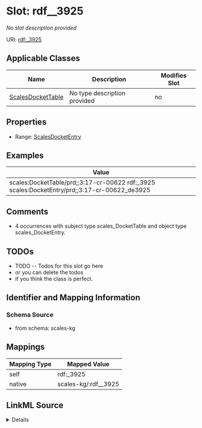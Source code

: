 

# Slot: rdf__3925


_No slot description provided_





URI: [rdf:_3925](http://www.w3.org/1999/02/22-rdf-syntax-ns#_3925)



<!-- no inheritance hierarchy -->





## Applicable Classes

| Name | Description | Modifies Slot |
| --- | --- | --- |
| [ScalesDocketTable](../classes/ScalesDocketTable.md) | No type description provided |  no  |







## Properties

* Range: [ScalesDocketEntry](../classes/ScalesDocketEntry.md)






## Examples

| Value |
| --- |
| scales:DocketTable/prd;;3:17-cr-00622 rdf:_3925 scales:DocketEntry/prd;;3:17-cr-00622_de3925 |

## Comments

* 4 occurrences with subject type scales_DocketTable and object type scales_DocketEntry.

## TODOs

* TODO -- Todos for this slot go here
* or you can delete the todos
* if you think the class is perfect.

## Identifier and Mapping Information







### Schema Source


* from schema: scales-kg




## Mappings

| Mapping Type | Mapped Value |
| ---  | ---  |
| self | rdf:_3925 |
| native | scales-kg/:rdf__3925 |




## LinkML Source

<details>
```yaml
name: rdf__3925
description: No slot description provided
todos:
- TODO -- Todos for this slot go here
- or you can delete the todos
- if you think the class is perfect.
comments:
- 4 occurrences with subject type scales_DocketTable and object type scales_DocketEntry.
examples:
- value: scales:DocketTable/prd;;3:17-cr-00622 rdf:_3925 scales:DocketEntry/prd;;3:17-cr-00622_de3925
from_schema: scales-kg
rank: 1000
slot_uri: rdf:_3925
alias: rdf__3925
domain_of:
- scales_DocketTable
range: scales_DocketEntry

```
</details>